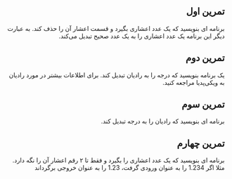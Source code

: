 <div dir="rtl">

## تمرین اول

برنامه ای بنویسید که یک عدد اعشاری بگیرد و قسمت اعشار آن را حذف کند. به عبارت دیگر این برنامه یک عدد اعشاری را به یک عدد صحیح تبدیل می‌کند.

## تمرین دوم

یک برنامه بنویسید که درجه را به رادیان تبدیل کند. برای اطلاعات بیشتر در مورد رادیان به ویکی‌پدیا مراجعه کنید.

## تمرین سوم

برنامه ای بنویسید که رادیان را به درجه تبدیل کند.

## تمرین چهارم

برنامه ای بنویسید که یک عدد اعشاری را بگیرد و فقط تا ۲ رقم اعشار آن را نگه دارد. مثلا اگر 1.234 را به عنوان ورودی گرفت، 1.23 را به عنوان خروجی برگرداند

</div>
